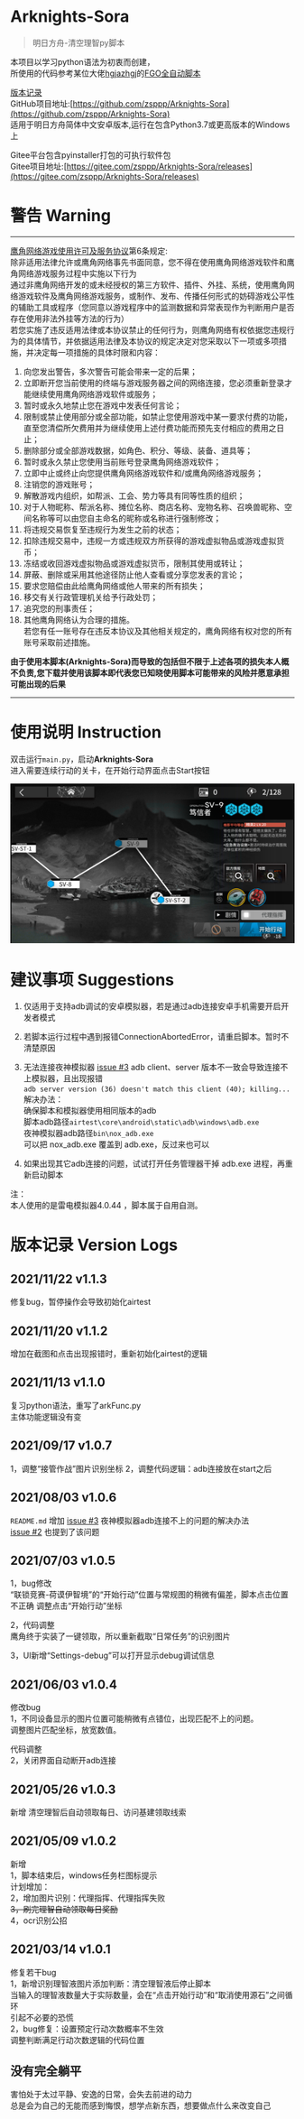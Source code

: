 # Arknights-Sora
> 明日方舟-清空理智py脚本  

本项目以学习python语法为初衷而创建，  
所使用的代码参考某位大佬[hgjazhgj](https://github.com/hgjazhgj)的[FGO全自动脚本](https://github.com/hgjazhgj/FGO-py)  


[版本记录](#版本记录-Version-Logs)  
GitHub项目地址:[https://github.com/zsppp/Arknights-Sora](https://github.com/zsppp/Arknights-Sora)  
适用于明日方舟简体中文安卓版本,运行在包含Python3.7或更高版本的Windows上  

Gitee平台包含pyinstaller打包的可执行软件包  
Gitee项目地址:[https://gitee.com/zsppp/Arknights-Sora/releases](https://gitee.com/zsppp/Arknights-Sora/releases)  


# 警告 Warning
***
[鹰角网络游戏使用许可及服务协议](https://www.hypergryph.com/service)第6条规定:  
除非适用法律允许或鹰角网络事先书面同意，您不得在使用鹰角网络游戏软件和鹰角网络游戏服务过程中实施以下行为  
通过非鹰角网络开发的或未经授权的第三方软件、插件、外挂、系统，使用鹰角网络游戏软件及鹰角网络游戏服务，或制作、发布、传播任何形式的妨碍游戏公平性的辅助工具或程序（您同意以游戏程序中的监测数据和异常表现作为判断用户是否存在使用非法外挂等方法的行为）  
若您实施了违反适用法律或本协议禁止的任何行为，则鹰角网络有权依据您违规行为的具体情节，并依据适用法律及本协议的规定决定对您采取以下一项或多项措施，并决定每一项措施的具体时限和内容：  
1) 向您发出警告，多次警告可能会带来一定的后果；  
2) 立即断开您当前使用的终端与游戏服务器之间的网络连接，您必须重新登录才能继续使用鹰角网络游戏软件或服务；  
3) 暂时或永久地禁止您在游戏中发表任何言论；  
4) 限制或禁止使用部分或全部功能，如禁止您使用游戏中某一要求付费的功能，直至您清偿所欠费用并为继续使用上述付费功能而预先支付相应的费用之日止；  
5) 删除部分或全部游戏数据，如角色、积分、等级、装备、道具等；  
6) 暂时或永久禁止您使用当前账号登录鹰角网络游戏软件；  
7) 立即中止或终止向您提供鹰角网络游戏软件和/或鹰角网络游戏服务；  
8) 注销您的游戏账号；  
9) 解散游戏内组织，如帮派、工会、势力等具有同等性质的组织；  
10) 对于人物昵称、帮派名称、摊位名称、商店名称、宠物名称、召唤兽昵称、空间名称等可以由您自主命名的昵称或名称进行强制修改；  
11) 将违规交易恢复至违规行为发生之前的状态；  
12) 扣除违规交易中，违规一方或违规双方所获得的游戏虚拟物品或游戏虚拟货币；  
13) 冻结或收回游戏虚拟物品或游戏虚拟货币，限制其使用或转让；  
14) 屏蔽、删除或采用其他途径防止他人查看或分享您发表的言论；  
15) 要求您赔偿由此给鹰角网络或他人带来的所有损失；  
16) 移交有关行政管理机关给予行政处罚；  
17) 追究您的刑事责任；  
18) 其他鹰角网络认为合理的措施。  
若您有任一账号存在违反本协议及其他相关规定的，鹰角网络有权对您的所有账号采取前述措施。  

**由于使用本脚本(Arknights-Sora)而导致的包括但不限于上述各项的损失本人概不负责,您下载并使用该脚本即代表您已知晓使用脚本可能带来的风险并愿意承担可能出现的后果**   
***

# 使用说明 Instruction  
双击运行`main.py`，启动**Arknights-Sora**  
进入需要连续行动的关卡，在开始行动界面点击Start按钮  
  
![avatar](image/sample/sample.png)  
  
  
# 建议事项 Suggestions  

1. 仅适用于支持adb调试的安卓模拟器，若是通过adb连接安卓手机需要开启开发者模式  
  
2. 若脚本运行过程中遇到报错ConnectionAbortedError，请重启脚本。暂时不清楚原因  
  
3. 无法连接夜神模拟器  [issue #3](https://github.com/zsppp/Arknights-Sora/issues/3)
adb client、server 版本不一致会导致连接不上模拟器，且出现报错  
`adb server version (36) doesn't match this client (40); killing...`  
解决办法：  
确保脚本和模拟器使用相同版本的adb  
脚本adb路径`airtest\core\android\static\adb\windows\adb.exe`  
夜神模拟器adb路径`bin\nox_adb.exe`  
可以把 nox_adb.exe 覆盖到 adb.exe，反过来也可以  
  
  
4. 如果出现其它adb连接的问题，试试打开任务管理器干掉 adb.exe 进程，再重新启动脚本  
  
  

注：  
本人使用的是雷电模拟器4.0.44 ，脚本属于自用自测。  

# 版本记录 Version Logs
## 2021/11/22 v1.1.3
修复bug，暂停操作会导致初始化airtest  

## 2021/11/20 v1.1.2
增加在截图和点击出现报错时，重新初始化airtest的逻辑  

## 2021/11/13 v1.1.0
复习python语法，重写了arkFunc.py  
主体功能逻辑没有变  

## 2021/09/17 v1.0.7
1，调整“接管作战”图片识别坐标
2，调整代码逻辑：adb连接放在start之后

## 2021/08/03 v1.0.6
`README.md` 增加 [issue #3](https://github.com/zsppp/Arknights-Sora/issues/3) 夜神模拟器adb连接不上的问题的解决办法  
[issue #2](https://github.com/zsppp/Arknights-Sora/issues/2) 也提到了该问题  

## 2021/07/03 v1.0.5
1，bug修改  
“联锁竞赛-荷谟伊智境”的“开始行动”位置与常规图的稍微有偏差，脚本点击位置不正确
调整点击“开始行动”坐标
  
2，代码调整  
鹰角终于实装了一键领取，所以重新截取“日常任务”的识别图片  

3，UI新增“Settings-debug”可以打开显示debug调试信息

## 2021/06/03 v1.0.4  
修改bug  
1，不同设备显示的图片位置可能稍微有点错位，出现匹配不上的问题。  
调整图片匹配坐标，放宽数值。  

代码调整  
2，关闭界面自动断开adb连接  

## 2021/05/26 v1.0.3  
新增 清空理智后自动领取每日、访问基建领取线索

## 2021/05/09 v1.0.2  
新增  
1，脚本结束后，windows任务栏图标提示  
计划增加：   
2，增加图片识别：代理指挥、代理指挥失败  
~~3，刷完理智自动领取每日奖励~~  
4，ocr识别公招  
  
## 2021/03/14 v1.0.1  
修复若干bug  
1，新增识别理智液图片添加判断：清空理智液后停止脚本  
当输入的理智液数量大于实际数量，会在“点击开始行动”和“取消使用源石”之间循环  
引起不必要的恐慌  
2，bug修复：设置预定行动次数概率不生效  
调整判断满足行动次数逻辑的代码位置  

## 没有完全躺平  
害怕处于太过平静、安逸的日常，会失去前进的动力  
总是会为自己的无能而感到悔恨，想学点新东西，想要做点什么来改变自己  
